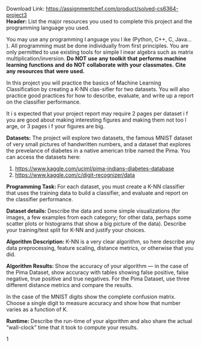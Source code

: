 Download Link: https://assignmentchef.com/product/solved-cs6364-project3
<br>
<strong>Header:</strong> List the major resources you used to complete this project and the programming language you used.

You may use any programming l anguage you l ike (Python, C++, C, Java… ). All programming must be done individually from first principles. You are only permitted to use existing tools for simple l inear algebra such as matrix multiplication/inversion. <strong>Do</strong> <strong>NOT</strong> <strong>use</strong> <strong>any</strong> <strong>toolkit</strong> <strong>that</strong> <strong>performs</strong> <strong>machine</strong> <strong>learning</strong> <strong>functions</strong> <strong>and</strong> <strong>do</strong> <strong>NOT</strong> <strong>collaborate</strong> <strong>with</strong> <strong>your</strong> <strong>classmates.</strong> <strong>Cite</strong> <strong>any</strong> <strong>resources</strong> <strong>that</strong> <strong>were</strong> <strong>used.</strong>

In this project you will practice the basics of Machine Learning Classification by creating a K-NN clas-sifier for two datasets. You will also practice good practices for how to describe, evaluate, and write up a report on the classifier performance.

It i s expected that your project report may require 2 pages per dataset i f you are good about making interesting figures and making them not too l arge, or 3 pages i f your figures are big.

<strong>Datasets:</strong> The project will explore two datasets, the famous MNIST dataset of very small pictures of handwritten numbers, and a dataset that explores the prevelance of diabetes in a native american tribe named the Pima. You can access the datasets here:

<ol>

 <li><a href="https://www.kaggle.com/uciml/pima-indians-diabetes-database">https://www.kaggle.com/uciml/pima-indians-diabetes-database</a></li>

 <li><a href="https://www.kaggle.com/c/digit-recognizer/data">https://www.kaggle.com/c/digit-recognizer/data</a></li>

</ol>

<strong>Programming Task: </strong>For each dataset, you must create a K-NN classifier that uses the training data to build a classifier, and evaluate and report on the classifier performance.

<strong> Dataset details: </strong>Describe the data and some simple visualizations (for images, a few examples from each category; for other data, perhaps some scatter plots or histograms that show a big picture of the data). Describe your training/test split for K-NN and justify your choices.

<strong>Algorithm Description: </strong>K-NN is a very clear algorithm, so here describe any data preprocessing, feature scaling, distance metrics, or otherwise that you did.

<strong>Algorithm Results: </strong>Show the accuracy of your algorithm — in the case of the Pima Dataset, show accuracy with tables showing false positive, false negative, true positive and true negatives. For the Pima Dataset, use three different distance metrics and compare the results.

In the case of the MNIST digits show the complete confusion matrix. Choose a single digit to measure accuracy and show how that number varies as a function of K.

<strong> Runtime: </strong>Describe the run-time of your algorithm and also share the actual ”wall-clock” time that it took to compute your results.

1